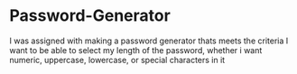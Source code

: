 # Password-Generator
I was assigned with making a password generator thats meets the criteria
I want to be able to select my length of the password, whether i want numeric, uppercase, lowercase, or special characters in it